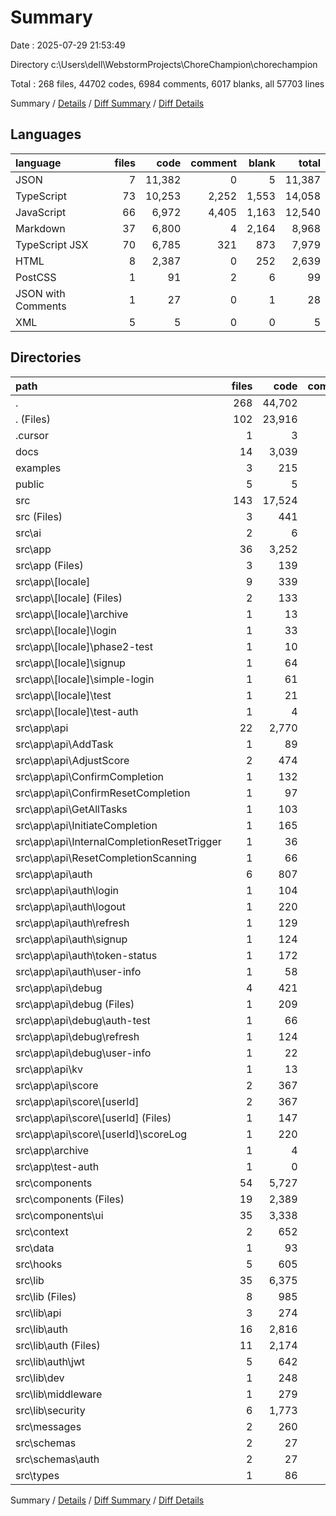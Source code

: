 # Summary

Date : 2025-07-29 21:53:49

Directory c:\\Users\\dell\\WebstormProjects\\ChoreChampion\\chorechampion

Total : 268 files,  44702 codes, 6984 comments, 6017 blanks, all 57703 lines

Summary / [Details](details.md) / [Diff Summary](diff.md) / [Diff Details](diff-details.md)

## Languages
| language | files | code | comment | blank | total |
| :--- | ---: | ---: | ---: | ---: | ---: |
| JSON | 7 | 11,382 | 0 | 5 | 11,387 |
| TypeScript | 73 | 10,253 | 2,252 | 1,553 | 14,058 |
| JavaScript | 66 | 6,972 | 4,405 | 1,163 | 12,540 |
| Markdown | 37 | 6,800 | 4 | 2,164 | 8,968 |
| TypeScript JSX | 70 | 6,785 | 321 | 873 | 7,979 |
| HTML | 8 | 2,387 | 0 | 252 | 2,639 |
| PostCSS | 1 | 91 | 2 | 6 | 99 |
| JSON with Comments | 1 | 27 | 0 | 1 | 28 |
| XML | 5 | 5 | 0 | 0 | 5 |

## Directories
| path | files | code | comment | blank | total |
| :--- | ---: | ---: | ---: | ---: | ---: |
| . | 268 | 44,702 | 6,984 | 6,017 | 57,703 |
| . (Files) | 102 | 23,916 | 4,412 | 2,580 | 30,908 |
| .cursor | 1 | 3 | 0 | 0 | 3 |
| docs | 14 | 3,039 | 0 | 860 | 3,899 |
| examples | 3 | 215 | 423 | 45 | 683 |
| public | 5 | 5 | 0 | 0 | 5 |
| src | 143 | 17,524 | 2,149 | 2,532 | 22,205 |
| src (Files) | 3 | 441 | 66 | 81 | 588 |
| src\\ai | 2 | 6 | 1 | 3 | 10 |
| src\\app | 36 | 3,252 | 502 | 437 | 4,191 |
| src\\app (Files) | 3 | 139 | 22 | 11 | 172 |
| src\\app\\[locale] | 9 | 339 | 66 | 66 | 471 |
| src\\app\\[locale] (Files) | 2 | 133 | 11 | 33 | 177 |
| src\\app\\[locale]\\archive | 1 | 13 | 0 | 8 | 21 |
| src\\app\\[locale]\\login | 1 | 33 | 41 | 5 | 79 |
| src\\app\\[locale]\\phase2-test | 1 | 10 | 6 | 3 | 19 |
| src\\app\\[locale]\\signup | 1 | 64 | 1 | 8 | 73 |
| src\\app\\[locale]\\simple-login | 1 | 61 | 0 | 4 | 65 |
| src\\app\\[locale]\\test | 1 | 21 | 0 | 2 | 23 |
| src\\app\\[locale]\\test-auth | 1 | 4 | 7 | 3 | 14 |
| src\\app\\api | 22 | 2,770 | 414 | 357 | 3,541 |
| src\\app\\api\\AddTask | 1 | 89 | 11 | 12 | 112 |
| src\\app\\api\\AdjustScore | 2 | 474 | 72 | 68 | 614 |
| src\\app\\api\\ConfirmCompletion | 1 | 132 | 34 | 16 | 182 |
| src\\app\\api\\ConfirmResetCompletion | 1 | 97 | 4 | 11 | 112 |
| src\\app\\api\\GetAllTasks | 1 | 103 | 27 | 13 | 143 |
| src\\app\\api\\InitiateCompletion | 1 | 165 | 35 | 20 | 220 |
| src\\app\\api\\InternalCompletionResetTrigger | 1 | 36 | 2 | 9 | 47 |
| src\\app\\api\\ResetCompletionScanning | 1 | 66 | 13 | 16 | 95 |
| src\\app\\api\\auth | 6 | 807 | 131 | 96 | 1,034 |
| src\\app\\api\\auth\\login | 1 | 104 | 11 | 12 | 127 |
| src\\app\\api\\auth\\logout | 1 | 220 | 25 | 30 | 275 |
| src\\app\\api\\auth\\refresh | 1 | 129 | 22 | 12 | 163 |
| src\\app\\api\\auth\\signup | 1 | 124 | 20 | 15 | 159 |
| src\\app\\api\\auth\\token-status | 1 | 172 | 33 | 17 | 222 |
| src\\app\\api\\auth\\user-info | 1 | 58 | 20 | 10 | 88 |
| src\\app\\api\\debug | 4 | 421 | 21 | 51 | 493 |
| src\\app\\api\\debug (Files) | 1 | 209 | 6 | 26 | 241 |
| src\\app\\api\\debug\\auth-test | 1 | 66 | 6 | 8 | 80 |
| src\\app\\api\\debug\\refresh | 1 | 124 | 8 | 15 | 147 |
| src\\app\\api\\debug\\user-info | 1 | 22 | 1 | 2 | 25 |
| src\\app\\api\\kv | 1 | 13 | 0 | 3 | 16 |
| src\\app\\api\\score | 2 | 367 | 64 | 42 | 473 |
| src\\app\\api\\score\\[userId] | 2 | 367 | 64 | 42 | 473 |
| src\\app\\api\\score\\[userId] (Files) | 1 | 147 | 31 | 18 | 196 |
| src\\app\\api\\score\\[userId]\\scoreLog | 1 | 220 | 33 | 24 | 277 |
| src\\app\\archive | 1 | 4 | 0 | 2 | 6 |
| src\\app\\test-auth | 1 | 0 | 0 | 1 | 1 |
| src\\components | 54 | 5,727 | 162 | 688 | 6,577 |
| src\\components (Files) | 19 | 2,389 | 148 | 278 | 2,815 |
| src\\components\\ui | 35 | 3,338 | 14 | 410 | 3,762 |
| src\\context | 2 | 652 | 73 | 106 | 831 |
| src\\data | 1 | 93 | 1 | 6 | 100 |
| src\\hooks | 5 | 605 | 107 | 134 | 846 |
| src\\lib | 35 | 6,375 | 1,236 | 1,051 | 8,662 |
| src\\lib (Files) | 8 | 985 | 172 | 149 | 1,306 |
| src\\lib\\api | 3 | 274 | 60 | 45 | 379 |
| src\\lib\\auth | 16 | 2,816 | 685 | 546 | 4,047 |
| src\\lib\\auth (Files) | 11 | 2,174 | 567 | 387 | 3,128 |
| src\\lib\\auth\\jwt | 5 | 642 | 118 | 159 | 919 |
| src\\lib\\dev | 1 | 248 | 35 | 39 | 322 |
| src\\lib\\middleware | 1 | 279 | 50 | 39 | 368 |
| src\\lib\\security | 6 | 1,773 | 234 | 233 | 2,240 |
| src\\messages | 2 | 260 | 0 | 2 | 262 |
| src\\schemas | 2 | 27 | 1 | 8 | 36 |
| src\\schemas\\auth | 2 | 27 | 1 | 8 | 36 |
| src\\types | 1 | 86 | 0 | 16 | 102 |

Summary / [Details](details.md) / [Diff Summary](diff.md) / [Diff Details](diff-details.md)